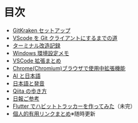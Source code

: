 # 目次

- [GitKraken セットアップ](gitkraken.md)
- [VScode を Git クライアントにするまでの道](VScode.md)
- [ターミナル改造記録](terminal.md)
- [Windows 環境設定メモ](windows_app.md)
- [VSCode 拡張まとめ](vscode_extension.md)
- [Chrome(Chromium)ブラウザで使用中拡張機能](chrome_extension.md)
- [AI と日本語](japanese_ai.md)
- [日本語と発音](japanese_tone.md)
- [Qiita の歩き方](howto_qiita.md)
- [日報ご参考](nippo.md)
- [Flutter でハビットトラッカーを作ってみた](create_homeru.md)（未完）
- [個人的有用リンクまとめ](articles.md)※随時更新
